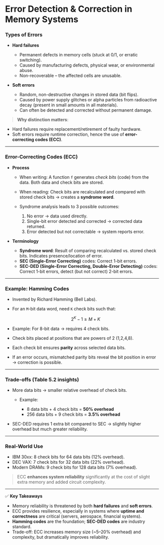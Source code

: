 # Error Detection & Correction in Memory Systems

### Types of Errors

* **Hard failures**

  * Permanent defects in memory cells (stuck at 0/1, or erratic switching).
  * Caused by manufacturing defects, physical wear, or environmental abuse.
  * Non-recoverable – the affected cells are unusable.

* **Soft errors**

  * Random, non-destructive changes in stored data (bit flips).
  * Caused by power supply glitches or alpha particles from radioactive decay (present in small amounts in all materials).
  * Can often be detected and corrected without permanent damage.

> **Why distinction matters**:

* Hard failures require replacement/retirement of faulty hardware.
* Soft errors require runtime correction, hence the use of **error-correcting codes (ECC)**.

---

### Error-Correcting Codes (ECC)

* **Process**

  * When writing: A function `f` generates *check bits* (code) from the data. Both data and check bits are stored.
  * When reading: Check bits are recalculated and compared with stored check bits → creates a **syndrome word**.
  * Syndrome analysis leads to 3 possible outcomes:

    1. No error → data used directly.
    2. Single-bit error detected and corrected → corrected data returned.
    3. Error detected but not correctable → system reports error.

* **Terminology**

  * **Syndrome word**: Result of comparing recalculated vs. stored check bits. Indicates presence/location of error.
  * **SEC (Single-Error Correcting)** codes: Correct 1-bit errors.
  * **SEC-DED (Single-Error Correcting, Double-Error Detecting)** codes: Correct 1-bit errors, detect (but not correct) 2-bit errors.

---

### Example: **Hamming Codes**

* Invented by Richard Hamming (Bell Labs).
* For an `M`-bit data word, need `K` check bits such that:

  $$
  2^K - 1 \geq M + K
  $$
* Example: For 8-bit data → requires 4 check bits.
* Check bits placed at positions that are powers of 2 (1,2,4,8).
* Each check bit ensures **parity** across selected data bits.
* If an error occurs, mismatched parity bits reveal the bit position in error → correction is possible.

---

### Trade-offs (Table 5.2 insights)

* More data bits → smaller relative overhead of check bits.

  * Example:

    * 8 data bits + 4 check bits = **50% overhead**
    * 256 data bits + 9 check bits = **3.5% overhead**
* SEC-DED requires 1 extra bit compared to SEC → slightly higher overhead but much greater reliability.

---

### Real-World Use

* IBM 30xx: 8 check bits for 64 data bits (12% overhead).
* DEC VAX: 7 check bits for 32 data bits (22% overhead).
* Modern DRAMs: 9 check bits for 128 data bits (7% overhead).

> ECC **enhances system reliability** significantly at the cost of slight extra memory and added circuit complexity.

---

✅ **Key Takeaways**

* Memory reliability is threatened by both **hard failures** and **soft errors**.
* ECC provides resilience, especially in systems where **uptime and correctness** are critical (servers, aerospace, financial systems).
* **Hamming codes** are the foundation; **SEC-DED codes** are industry standard.
* Trade-off: ECC increases memory size (\~5–20% overhead) and complexity, but dramatically improves reliability.
